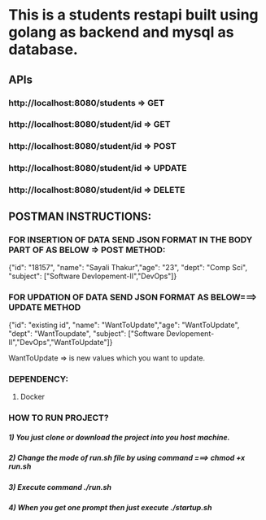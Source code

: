 # This is a students restapi built using golang as backend and mysql as database.

## APIs

### http://localhost:8080/students => GET
### http://localhost:8080/student/id => GET
### http://localhost:8080/student/id => POST
### http://localhost:8080/student/id => UPDATE
### http://localhost:8080/student/id => DELETE


## POSTMAN INSTRUCTIONS:
### FOR INSERTION OF DATA SEND JSON FORMAT IN THE BODY PART OF AS BELOW => POST METHOD:

{"id": "18157", "name": "Sayali Thakur","age": "23", "dept": "Comp Sci", "subject": ["Software Devlopement-II","DevOps"]}

### FOR UPDATION OF DATA SEND JSON FORMAT AS BELOW===> UPDATE METHOD
{"id": "existing id", "name": "WantToUpdate","age": "WantToUpdate", "dept": "WantToupdate", "subject": ["Software Devlopement-II","DevOps","WantToUpdate"]}

WantToUpdate => is new values which you want to update.


### DEPENDENCY:
1) Docker

### HOW TO RUN PROJECT?
##### 1) You just clone or download the project into you host machine.
##### 2) Change the mode of run.sh file by using command ===> chmod +x run.sh
##### 3) Execute command ./run.sh
##### 4) When you get one prompt then just execute ./startup.sh
